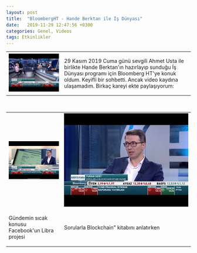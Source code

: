 ```yaml
---
layout: post
title:  "BloombergHT - Hande Berktan ile İş Dünyası"
date:   2019-11-29 12:47:56 +0300
categories: Genel, Videos
tags: Etkinlikler
---
```


<table><tr><td style="width:30%">
   <img src="/assets/TS_Bloomberg_191129-3.jpg">
</td>
<td style="width:70%">
<p>
29 Kasım 2019 Cuma günü sevgili Ahmet Usta ile birlikte Hande Berktan'ın hazırlayıp sunduğu İş Dünyası programı için Bloomberg HT'ye konuk oldum. Keyifli bir sohbetti. Ancak video kaydına ulaşamadım. Birkaç kareyi ekte paylaşıyorum:  
</p>
</td></tr></table>

&nbsp;

<table><tr><td style="width:30%">
<img src="/assets/TS_Bloomberg_191129_5.jpg">
</td>
<td style="width:70%">
<img src="/assets/TS_Bloomberg_191129_4.jpg">
   </td></tr>
<tr><td style="width:30%">
<p>
Gündemin sıcak konusu Facebook'un Libra projesi
</p></td>
<td style="width:70%">
<p>
Sorularla Blockchain" kitabını anlatırken
</p>
</td></tr>
</table>
